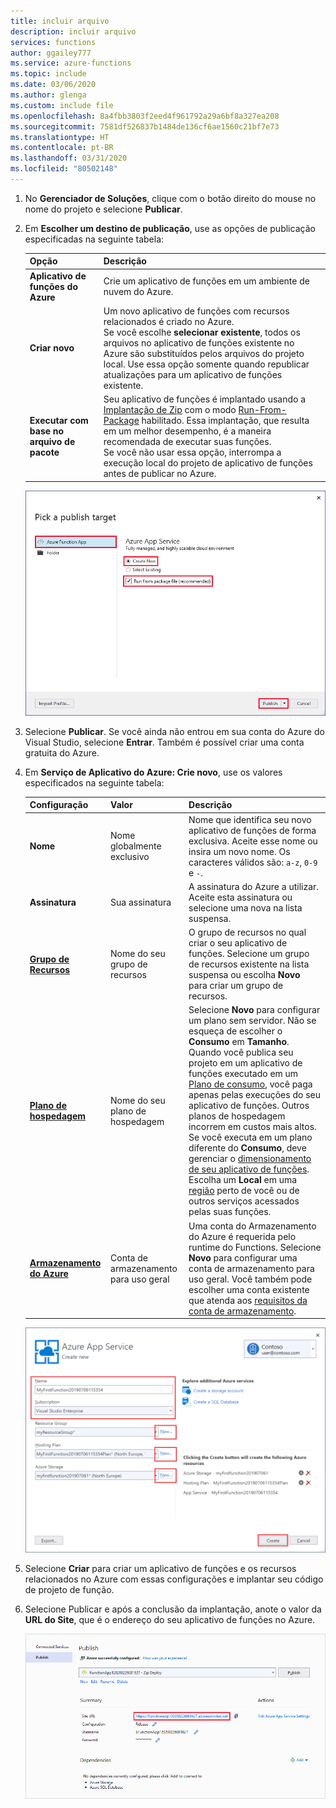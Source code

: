 ```yaml
---
title: incluir arquivo
description: incluir arquivo
services: functions
author: ggailey777
ms.service: azure-functions
ms.topic: include
ms.date: 03/06/2020
ms.author: glenga
ms.custom: include file
ms.openlocfilehash: 8a4fbb3803f2eed4f961792a29a6bf8a327ea208
ms.sourcegitcommit: 7581df526837b1484de136cf6ae1560c21bf7e73
ms.translationtype: HT
ms.contentlocale: pt-BR
ms.lasthandoff: 03/31/2020
ms.locfileid: "80502148"
---
```

1. No **Gerenciador de Soluções**, clique com o botão direito do mouse no nome do projeto e selecione **Publicar**.

2. Em **Escolher um destino de publicação**, use as opções de publicação especificadas na seguinte tabela: 

    | Opção      | Descrição                                |
    | ------------ |  -------------------------------------------------- |
    | **Aplicativo de funções do Azure** | Crie um aplicativo de funções em um ambiente de nuvem do Azure. | 
    | **Criar novo** | Um novo aplicativo de funções com recursos relacionados é criado no Azure. <br/>Se você escolhe **selecionar existente**, todos os arquivos no aplicativo de funções existente no Azure são substituídos pelos arquivos do projeto local. Use essa opção somente quando republicar atualizações para um aplicativo de funções existente. |
    | **Executar com base no arquivo de pacote** | Seu aplicativo de funções é implantado usando a [Implantação de Zip](../articles/azure-functions/functions-deployment-technologies.md#zip-deploy) com o modo [Run-From-Package](../articles/azure-functions/run-functions-from-deployment-package.md) habilitado. Essa implantação, que resulta em um melhor desempenho, é a maneira recomendada de executar suas funções. <br/>Se você não usar essa opção, interrompa a execução local do projeto de aplicativo de funções antes de publicar no Azure. |

    ![Escolher um destino de publicação](./media/functions-vstools-publish/functions-visual-studio-publish-profile.png)


3. Selecione **Publicar**. Se você ainda não entrou em sua conta do Azure do Visual Studio, selecione **Entrar**. Também é possível criar uma conta gratuita do Azure.

4. Em **Serviço de Aplicativo do Azure: Crie novo**, use os valores especificados na seguinte tabela:

    | Configuração      | Valor  | Descrição                                |
    | ------------ |  ------- | -------------------------------------------------- |
    | **Nome** | Nome globalmente exclusivo | Nome que identifica seu novo aplicativo de funções de forma exclusiva. Aceite esse nome ou insira um novo nome. Os caracteres válidos são: `a-z`, `0-9` e `-`. |
    | **Assinatura** | Sua assinatura | A assinatura do Azure a utilizar. Aceite esta assinatura ou selecione uma nova na lista suspensa. |
    | **[Grupo de Recursos](../articles/azure-resource-manager/management/overview.md)** | Nome do seu grupo de recursos |  O grupo de recursos no qual criar o seu aplicativo de funções. Selecione um grupo de recursos existente na lista suspensa ou escolha **Novo** para criar um grupo de recursos.|
    | **[Plano de hospedagem](../articles/azure-functions/functions-scale.md)** | Nome do seu plano de hospedagem | Selecione **Novo** para configurar um plano sem servidor. Não se esqueça de escolher o **Consumo** em **Tamanho**. Quando você publica seu projeto em um aplicativo de funções executado em um [Plano de consumo](../articles/azure-functions/functions-scale.md#consumption-plan), você paga apenas pelas execuções do seu aplicativo de funções. Outros planos de hospedagem incorrem em custos mais altos. Se você executa em um plano diferente do **Consumo**, deve gerenciar o [dimensionamento de seu aplicativo de funções](../articles/azure-functions/functions-scale.md). Escolha um **Local** em uma [região](https://azure.microsoft.com/regions/) perto de você ou de outros serviços acessados pelas suas funções.  |
    | **[Armazenamento do Azure](../articles/storage/common/storage-account-create.md)** | Conta de armazenamento para uso geral | Uma conta do Armazenamento do Azure é requerida pelo runtime do Functions. Selecione **Novo** para configurar uma conta de armazenamento para uso geral. Você também pode escolher uma conta existente que atenda aos [requisitos da conta de armazenamento](../articles/azure-functions/functions-scale.md#storage-account-requirements).  |

    ![Criar caixa de diálogo do Serviço de Aplicativo](./media/functions-vstools-publish/functions-visual-studio-publish.png)

5. Selecione **Criar** para criar um aplicativo de funções e os recursos relacionados no Azure com essas configurações e implantar seu código de projeto de função. 

6. Selecione Publicar e após a conclusão da implantação, anote o valor da **URL do Site**, que é o endereço do seu aplicativo de funções no Azure.

    ![Publicar mensagem de êxito](./media/functions-vstools-publish/functions-visual-studio-publish-complete.png)
